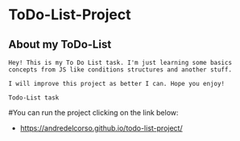 # ToDo-List-Project

## About my ToDo-List 
    Hey! This is my To Do List task. I'm just learning some basics concepts from JS like conditions structures and another stuff. 

    I will improve this project as better I can. Hope you enjoy!

    Todo-List task
#You can run the project clicking on the link below: 
 - https://andredelcorso.github.io/todo-list-project/
 
